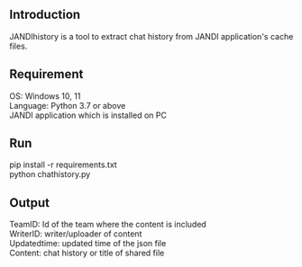 Introduction
----------------
JANDIhistory is a tool to extract chat history from JANDI application's cache files.   
   
Requirement
---------------
OS: Windows 10, 11   
Language: Python 3.7 or above   
JANDI application which is installed on PC   

Run
---------
pip install -r requirements.txt   
python chathistory.py   
   
   
Output
------
TeamID: Id of the team where the content is included   
WriterID: writer/uploader of content   
Updatedtime: updated time of the json file   
Content: chat history or title of shared file   

